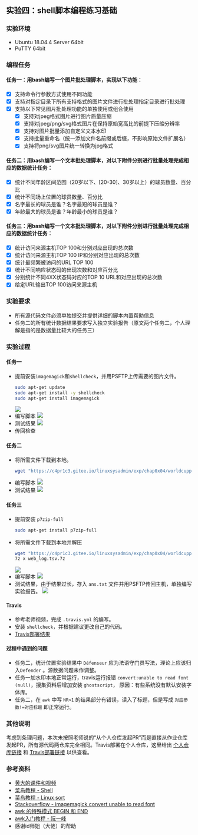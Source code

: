 ## 实验四：shell脚本编程练习基础

### 实验环境

- Ubuntu 18.04.4 Server 64bit
- PuTTY 64bit

### 编程任务

#### 任务一：用bash编写一个图片批处理脚本，实现以下功能：
- [x] 支持命令行参数方式使用不同功能
- [x] 支持对指定目录下所有支持格式的图片文件进行批处理指定目录进行批处理
- [x] 支持以下常见图片批处理功能的单独使用或组合使用
  - [x] 支持对jpeg格式图片进行图片质量压缩
  - [x] 支持对jpeg/png/svg格式图片在保持原始宽高比的前提下压缩分辨率
  - [x] 支持对图片批量添加自定义文本水印
  - [x] 支持批量重命名（统一添加文件名前缀或后缀，不影响原始文件扩展名）
  - [x] 支持将png/svg图片统一转换为jpg格式

#### 任务二：用bash编写一个文本批处理脚本，对以下附件分别进行批量处理完成相应的数据统计任务：

- [x] 统计不同年龄区间范围（20岁以下、[20-30]、30岁以上）的球员数量、百分比
- [x] 统计不同场上位置的球员数量、百分比
- [x] 名字最长的球员是谁？名字最短的球员是谁？
- [x] 年龄最大的球员是谁？年龄最小的球员是谁？

#### 任务三：用bash编写一个文本批处理脚本，对以下附件分别进行批量处理完成相应的数据统计任务：

- [x] 统计访问来源主机TOP 100和分别对应出现的总次数
- [x] 统计访问来源主机TOP 100 IP和分别对应出现的总次数
- [x] 统计最频繁被访问的URL TOP 100
- [x] 统计不同响应状态码的出现次数和对应百分比
- [x] 分别统计不同4XX状态码对应的TOP 10 URL和对应出现的总次数
- [x] 给定URL输出TOP 100访问来源主机

### 实验要求

- 所有源代码文件必须单独提交并提供详细的脚本内置帮助信息
- 任务二的所有统计数据结果要求写入独立实验报告（原文两个任务二，个人理解是指的是数据量比较大的任务三）

### 实验过程
#### 任务一
- 提前安装`imagemagick`和`shellcheck`，并用PSFTP上传需要的图片文件。
    ```bash
    sudo apt-get update
    sudo apt-get install -y shellcheck
    sudo apt-get install imagemagick
    ```
    ![](img/t1init.PNG)
- 编写脚本
    ![](img/t1shell.PNG)
- 测试结果
    ![](img/t1result.PNG)
- 传回检查
  
#### 任务二
- 将所需文件下载到本地。
    ```bash
    wget "https://c4pr1c3.gitee.io/linuxsysadmin/exp/chap0x04/worldcupplayerinfo.tsv"
     ```
- 编写脚本
    ![](img/t2shell.PNG)
- 测试结果
    ![](img/t2result.PNG)

#### 任务三
- 提前安装 `p7zip-full`
    ```bash
    sudo apt-get install p7zip-full
    ```
- 将所需文件下载到本地并解压
    ```bash
    wget "https://c4pr1c3.gitee.io/linuxsysadmin/exp/chap0x04/worldcupplayerinfo.tsv"
    7z x web_log.tsv.7z
    ```
    ![](img/t3zip.PNG)
- 编写脚本
    ![](img/t3shell.PNG)
- 测试结果，由于结果过长，存入 `ans.txt` 文件并用PSFTP传回主机，单独编写实验报告。
    ![](img/t3result.PNG)
#### Travis
- 参考老师视频，完成 `.travis.yml` 的编写。
- 安装 `shellcheck`，并根据建议更改自己的代码。
- [Travis部署结果](https://travis-ci.com/github/LyuLumos/linux-2020-LyuLumos/builds/164668476)
#### 过程中遇到的问题
- 任务二，统计位置实验结果中 `Défenseur` 应为法语守门员写法，理论上应该归入`Defender` 。源数据问题未作调整。
- 任务一加水印本地正常运行，travis运行报错 `convert:unable to read font (null)`，搜集资料后增加安装 `ghostscript`， 原因：有些系统没有默认安装字体库。
- 任务二，在 `awk` 中写 `NR>1` 的结果部分有错误，读入了标题，但是写成 `对应参数!=对应标题` 即正常运行。

### 其他说明
考虑到条理问题，本次未按照老师说的“从个人仓库发起PR”而是直接从作业仓库发起PR，所有源代码两仓库完全相同。Travis部署在个人仓库，这里给出 [个人仓库链接](https://github.com/LyuLumos/linux-2020-LyuLumos) 和 [Travis部署链接](https://travis-ci.com/github/LyuLumos/linux-2020-LyuLumos/builds/164668476) 以供查看。

### 参考资料
- [黄大的课件和视频](https://c4pr1c3.github.io/LinuxSysAdmin/)
- [菜鸟教程 - Shell](https://www.runoob.com/linux/linux-shell.html)
- [菜鸟教程 - Linux sort](https://www.runoob.com/linux/linux-comm-sort.html)
- [Stackoverflow - imagemagick convert unable to read font](https://stackoverflow.com/questions/56446143/firebase-imagemagick-convert-unable-to-read-font)
- [awk 的特殊模式 BEGIN 和 END](https://linux.cn/article-7654-1.html)
- [awk入门教程 - 阮一峰](http://www.ruanyifeng.com/blog/2018/11/awk.html)
- 感谢id师姐（大佬）的帮助